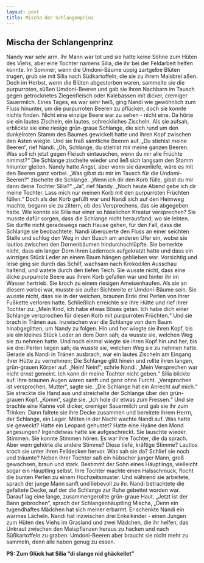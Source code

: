 ```yaml
---
layout: post
title: Mischa der Schlangenprinz
---
```


## Mischa der Schlangenprinz

Nandy war sehr arm. Ihr Mann war tot und sie hatte keine Söhne zum Hüten des Viehs, aber eine Tochter namens Silia, die ihr bei der Feldarbeit helfen konnte. Im Sommer, wenn die Umdoni-Bäume üppig zartgelbe Blüten trugen, grub sie mit Silia nach Südkartoffeln, die sie zu ihrem Maisbrei aßen. Doch im Herbst, wenn die Blüten abgestorben waren, sammelte sie die purpurroten, süßen Umdoni-Beeren und gab sie ihren Nachbarn im Tausch gegen getrocknetes Ziegenfleisch oder Kalebassen mit dicker, cremiger Sauermilch. Eines Tages, es war sehr heiß, ging Nandi wie gewöhnlich zum Fluss hinunter, um die purpurroten Beeren zu pflücken, doch sie konnte nichts finden. Nicht eine einzige Beere war zu sehen - nicht eine. Da hörte sie ein lautes Zischeln, ein lautes, schreckliches Zischeln. Als sie aufsah, erblickte sie eine riesige grün-graue Schlange, die sich rund um den dunkelroten Stamm des Baumes gewickelt hatte und ihren Kopf zwischen den Ästen wiegte. Und sie fraß sämtliche Beeren auf. „Du stiehlst meine Beeren“, rief Nandi. „Oh, Schlange, du stiehlst mir meine ganzen Beeren. Was soll ich jetzt gegen Fleisch eintauschen, wenn du mir alle Früchte nimmst?“ Die Schlange zischelte wieder und ließ sich langsam den Stamm hinunter gleiten. Nandy hatte Angst, aber wenn sie davonliefe, wäre es mit den Beeren ganz vorbei. „Was gibst du mir im Tausch für die Undomi-Beeren?“ zischelte die Schlange. „Wenn ich dir den Korb fülle, gibst du mir dann deine Tochter Silia?“ „Ja“, rief Nandy. „Noch heute Abend gebe ich dir meine Tochter. Lass mich nur meinen Korb mit den purpurroten Früchten füllen.“ Doch als der Korb gefüllt war und Nandi sich auf den Heimweg machte, begann sie zu zittern, ob des Versprechens, das sie abgegeben hatte. Wie konnte sie Silia nur einer so hässlichen Kreatur versprechen? Sie musste dafür sorgen, dass die Schlange nicht herausfand, wo sie lebten. Sie durfte nicht geradewegs nach Hause gehen, für den Fall, dass die Schlange sie beobachtete. Nandi überquerte den Fluss an einer seichten Stelle und schlug den Weg in den Busch am anderen Ufer ein, wobei sie lautlos zwischen den Dornenbäumen hindurchschlüpfte. Sie bemerkte nicht, dass ein langer Dorn ihren Lederrock aufgekratzt hatte und dass ein winziges Stück Leder an einem Baum hängen geblieben war. Vorsichtig und leise ging sie durch das Schilf, wachsam nach Krokodilen Ausschau haltend, und watete durch den tiefen Teich. Sie wusste nicht, dass eine dicke purpurrote Beere aus ihrem Korb gefallen war und hinter ihr im Wasser hertrieb. Sie kroch zu einem riesigen Ameisenhaufen. Als sie an diesem vorbei war, musste sie außer Sichtweite er Umdoni-Bäume sein. Sie wusste nicht, dass sie in der weichen, braunen Erde drei Perlen von ihrer Fußkette verloren hatte. Schließlich erreichte sie ihre Hütte und rief ihrer Tochter zu: „Mein Kind, ich habe etwas Böses getan. Ich habe dich einer Schlange versprochen für diesen Korb mit purpurroten Früchten.“ Und sie brach in Tränen aus. Inzwischen war die Schlange von dem Baum hinabgeglitten, um Nandy zu folgen. Hin und her wiegte sie ihren Kopf, bis sie ein kleines Stück Leder an dem Dorn sah; da wusste sie, welchen Weg sie zu nehmen hatte. Und noch einmal wiegte sie ihren Kopf hin und her, bis sie drei Perlen liegen sah; da wusste sie, welchen Weg sie zu nehmen hatte. Gerade als Nandi in Tränen ausbrach, war ein lautes Zischeln am Eingang ihrer Hütte zu vernehmen; Die Schlange glitt hinein und rollte ihren langen, grün-grauen Körper auf. „Nein! Nein!“, schrie Nandi. „Mein Versprechen war nicht ernst gemeint. Ich kann dir meine Tochter nicht geben.“ Silia blickte auf. Ihre braunen Augen waren sanft und ganz ohne Furcht. „Versprochen ist versprochen, Mutter“, sagte sie. „Die Schlange hat ein Anrecht auf mich.“ Sie streckte die Hand aus und streichelte der Schlange über den grün-grauen Kopf. „Komm“, sagte sie. „Ich hole dir etwas zum Fressen.“ Und sie brachte eine Kanne voll dicker, cremiger Sauermilch und gab sie ihr zum Trinken. Dann faltete sie ihre Decke zusammen und bereitete ihrem Herrn, der Schlange, ein Lager. Mitten in der Nacht wachte Nandi auf. Was hatte sie geweckt? Hatte ein Leopard gehustet? Hatte eine Hyäne den Mond angesungen? Irgendetwas hatte sie aufgeschreckt. Sie lauschte wieder. Stimmen. Sie konnte Stimmen hören. Es war ihre Tochter, die da sprach. Aber wem gehörte die andere Stimme? Diese tiefe, kräftige Stimme? Lautlos kroch sie unter ihren Felldecken hervor. Was sah sie da? Schlief sie noch und träumte? Neben ihrer Tochter saß ein hübscher junger Mann, groß gewachsen, braun und stark. Bestimmt der Sohn eines Häuptlings, vielleicht sogar ein Häuptling selbst. Ihre Tochter machte einen Halsschmuck, flocht die bunten Perlen zu einem Hochzeitsmuster. Und während sie arbeitete, sprach der junge Mann sanft und liebevoll zu ihr. Nandi betrachtete die gefaltete Decke, auf der die Schlange zur Ruhe gebettet worden war. Darauf lag eine lange, zusammengerollte grün-graue Haut. „Jetzt ist der Bann gebrochen“, sprach der Schlangenhäuptling Mischa, „Denn ein tugendhaftes Mädchen hat sich meiner erbarmt. Er schenkte Nandi ein warmes Lächeln. Nandi hat inzwischen drei Enkelkinder - einen Jungen zum Hüten des Viehs im Grasland und zwei Mädchen, die ihr helfen, das Unkraut zwischen den Maispflanzen heraus zu hacken und nach Süßkartoffeln zu graben. Umdoni-Beeren aber braucht sie nicht mehr zu sammeln, denn alle haben genug zu essen. 

**PS: Zum Glück hat Silia “di slange nid ghäckellet”**
